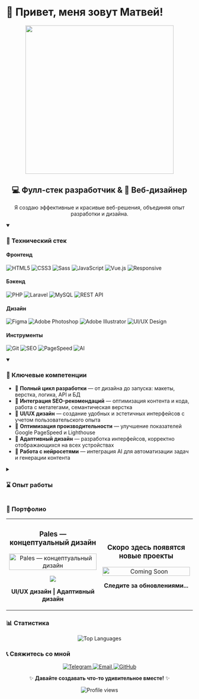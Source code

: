 # 👋 Привет, меня зовут Матвей!

<div align="center">
  <img src="https://media.giphy.com/media/v1.Y2lkPTc5MGI3NjExcDEyZ2JlMGMzYnk3OXRiZDNlMHg1aHU1OHV0MDcwZWxrazFtZzQ1eCZlcD12MV9pbnRlcm5hbF9naWZfYnlfaWQmY3Q9Zw/qgQUggAC3Pfv687qPC/giphy.gif" width="400" />
</div>

<div align="center">
  <h2>💻 Фулл-стек разработчик & 🎨 Веб-дизайнер</h2>
  <p>Я создаю эффективные и красивые веб-решения, объединяя опыт разработки и дизайна.</p>
</div>

<details open>
  <summary><h3>🚀 Технический стек</h3></summary>
  
  <h4>Фронтенд</h4>
  <p>
    <img alt="HTML5" src="https://img.shields.io/badge/-HTML5-E34F26?style=for-the-badge&logo=html5&logoColor=white" />
    <img alt="CSS3" src="https://img.shields.io/badge/-CSS3-1572B6?style=for-the-badge&logo=css3&logoColor=white" />
    <img alt="Sass" src="https://img.shields.io/badge/-Sass-CC6699?style=for-the-badge&logo=sass&logoColor=white" />
    <img alt="JavaScript" src="https://img.shields.io/badge/-JavaScript-F7DF1E?style=for-the-badge&logo=javascript&logoColor=black" />
    <img alt="Vue.js" src="https://img.shields.io/badge/-Vue.js-4FC08D?style=for-the-badge&logo=vue.js&logoColor=white" />
    <img alt="Responsive" src="https://img.shields.io/badge/-Адаптивная_вёрстка-3DDC84?style=for-the-badge&logoColor=white" />
  </p>

  <h4>Бэкенд</h4>
  <p>
    <img alt="PHP" src="https://img.shields.io/badge/-PHP-777BB4?style=for-the-badge&logo=php&logoColor=white" />
    <img alt="Laravel" src="https://img.shields.io/badge/-Laravel-FF2D20?style=for-the-badge&logo=laravel&logoColor=white" />
    <img alt="MySQL" src="https://img.shields.io/badge/-MySQL-4479A1?style=for-the-badge&logo=mysql&logoColor=white" />
    <img alt="REST API" src="https://img.shields.io/badge/-REST_API-009688?style=for-the-badge&logo=fastapi&logoColor=white" />
  </p>

  <h4>Дизайн</h4>
  <p>
    <img alt="Figma" src="https://img.shields.io/badge/-Figma-F24E1E?style=for-the-badge&logo=figma&logoColor=white" />
    <img alt="Adobe Photoshop" src="https://img.shields.io/badge/-Photoshop-31A8FF?style=for-the-badge&logo=adobe-photoshop&logoColor=white" />
    <img alt="Adobe Illustrator" src="https://img.shields.io/badge/-Illustrator-FF9A00?style=for-the-badge&logo=adobe-illustrator&logoColor=white" />
    <img alt="UI/UX Design" src="https://img.shields.io/badge/-UI/UX_Design-0ACF83?style=for-the-badge&logo=webflow&logoColor=white" />
  </p>

  <h4>Инструменты</h4>
  <p>
    <img alt="Git" src="https://img.shields.io/badge/-Git-F05032?style=for-the-badge&logo=git&logoColor=white" />
    <img alt="SEO" src="https://img.shields.io/badge/-SEO-47A248?style=for-the-badge&logo=googlesearchconsole&logoColor=white" />
    <img alt="PageSpeed" src="https://img.shields.io/badge/-Google_PageSpeed-4285F4?style=for-the-badge&logo=google-chrome&logoColor=white" />
    <img alt="AI" src="https://img.shields.io/badge/-AI_Integration-412991?style=for-the-badge&logo=openai&logoColor=white" />
  </p>
</details>

<details open>
  <summary><h3>💼 Ключевые компетенции</h3></summary>
  
  <ul>
    <li>📌 <b>Полный цикл разработки</b> — от дизайна до запуска: макеты, верстка, логика, API и БД</li>
    <li>📌 <b>Интеграция SEO-рекомендаций</b> — оптимизация контента и кода, работа с метатегами, семантическая верстка</li>
    <li>📌 <b>UI/UX дизайн</b> — создание удобных и эстетичных интерфейсов с учетом пользовательского опыта</li>
    <li>📌 <b>Оптимизация производительности</b> — улучшение показателей Google PageSpeed и Lighthouse</li>
    <li>📌 <b>Адаптивный дизайн</b> — разработка интерфейсов, корректно отображающихся на всех устройствах</li>
    <li>📌 <b>Работа с нейросетями</b> — интеграция AI для автоматизации задач и генерации контента</li>
  </ul>
</details>

<details>
  <summary><h3>⌛ Опыт работы</h3></summary>
  
  <ul>
    <li>💼 <b>Фулл-стек разработчик</b> — 2 года (коммерческие и pet-проекты)</li>
    <li>💼 <b>Веб-дизайнер</b> — 1 год</li>
  </ul>
</details>

<h3>🎨 Портфолио</h3>

<div align="center">
  <table style="width:100%">
    <tr>
      <td align="center" width="50%">
        <h3>Pales — концептуальный дизайн</h3>
        <a href="https://dprofile.ru/case/111836/pales-konceptualnyi-dizain" target="_blank">
          <img src="https://i.ibb.co/kXdB2jx/portfolio-preview.jpg" width="100%" alt="Pales — концептуальный дизайн"/>
        </a>
        <p>
          <a href="https://dprofile.ru/case/111836/pales-konceptualnyi-dizain" target="_blank">
            <img src="https://img.shields.io/badge/-Посмотреть_проект-000000?style=for-the-badge&logo=github&logoColor=white"/>
          </a>
        </p>
        <p><strong>UI/UX дизайн | Адаптивный дизайн</strong></p>
      </td>
      <td align="center" width="50%">
        <h3>Скоро здесь появятся новые проекты</h3>
        <img src="https://i.ibb.co/vVSk8Bg/coming-soon.jpg" width="100%" alt="Coming Soon"/>
        <p><strong>Следите за обновлениями...</strong></p>
      </td>
    </tr>
  </table>
</div>

<h3>📊 Статистика</h3>

<div align="center">
  <img src="https://github-readme-stats.vercel.app/api/top-langs/?username=Yazi939&layout=compact&theme=dark&hide_border=true" alt="Top Languages" />
</div>

<h3>📞 Свяжитесь со мной</h3>

<div align="center">
  <a href="https://t.me/makleimk" target="_blank">
    <img alt="Telegram" src="https://img.shields.io/badge/-Telegram-26A5E4?style=for-the-badge&logo=telegram&logoColor=white" />
  </a>
  <a href="mailto:yazikrutoy@gmail.com">
    <img alt="Email" src="https://img.shields.io/badge/-Email-D14836?style=for-the-badge&logo=gmail&logoColor=white" />
  </a>
  <a href="https://github.com/Yazi939" target="_blank">
    <img alt="GitHub" src="https://img.shields.io/badge/-GitHub-181717?style=for-the-badge&logo=github&logoColor=white" />
  </a>
</div>

<div align="center">
  <p>✨ <strong>Давайте создавать что-то удивительное вместе!</strong> ✨</p>
  <img src="https://komarev.com/ghpvc/?username=Yazi939&color=blueviolet&style=for-the-badge&label=ПРОСМОТРЫ" alt="Profile views"/>
</div>
